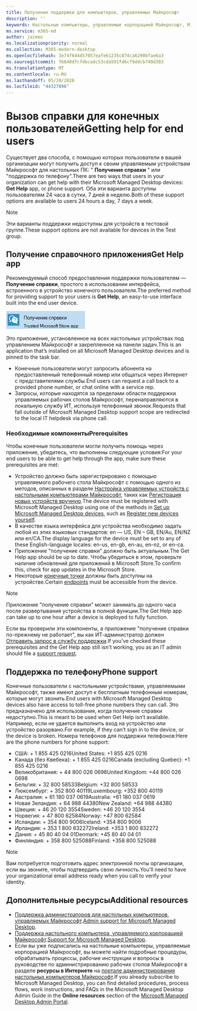 ```yaml
---
title: Получение поддержки для компьютеров, управляемых Майкрософт
description: ''
keywords: Настольные компьютеры, управляемые корпорацией Майкрософт, Microsoft 365, служба, документация
ms.service: m365-md
author: jaimeo
ms.localizationpriority: normal
ms.collection: M365-modern-desktop
ms.openlocfilehash: 3e74f644457057eafe61235c874ca6290bfae6a3
ms.sourcegitcommit: f6840dfcfdbcadc53cda591fd6cf9ddcb749d303
ms.translationtype: MT
ms.contentlocale: ru-RU
ms.lasthandoff: 05/20/2020
ms.locfileid: "44327896"
---
```

# <a name="getting-help-for-end-users"></a><span data-ttu-id="bd571-103">Вызов справки для конечных пользователей</span><span class="sxs-lookup"><span data-stu-id="bd571-103">Getting help for end users</span></span>

<span data-ttu-id="bd571-104">Существует два способа, с помощью которых пользователи в вашей организации могут получить доступ к своим управляемым устройствам Майкрософт для настольных ПК: " **Получение справки** " или "поддержка по телефону".</span><span class="sxs-lookup"><span data-stu-id="bd571-104">There are two ways that users in your organization can get help with their Microsoft Managed Desktop devices: **Get Help** app, or phone support.</span></span> <span data-ttu-id="bd571-105">Оба эти варианта доступны пользователям 24 часа в сутки, 7 дней в неделю.</span><span class="sxs-lookup"><span data-stu-id="bd571-105">Both of these support options are available to users 24 hours a day, 7 days a week.</span></span>
 
>[!NOTE]
><span data-ttu-id="bd571-106">Эти варианты поддержки недоступны для устройств в тестовой группе.</span><span class="sxs-lookup"><span data-stu-id="bd571-106">These support options are not available for devices in the Test group.</span></span>

## <a name="get-help-app"></a><span data-ttu-id="bd571-107">Получение справочного приложения</span><span class="sxs-lookup"><span data-stu-id="bd571-107">Get Help app</span></span>

<span data-ttu-id="bd571-108">Рекомендуемый способ предоставления поддержки пользователям — **Получение справки**, простого в использовании интерфейса, встроенного в устройство конечного пользователя.</span><span class="sxs-lookup"><span data-stu-id="bd571-108">The preferred method for providing support to your users is **Get Help**, an easy-to-use interface built into the end user device.</span></span>  

![Значок получения справочного приложения](../../media/get-help.png)

<span data-ttu-id="bd571-110">Это приложение, установленное на всех настольных устройствах под управлением Майкрософт и закрепленное на панели задач.</span><span class="sxs-lookup"><span data-stu-id="bd571-110">This is an application that’s installed on all Microsoft Managed Desktop devices and is pinned to the task bar.</span></span> 

- <span data-ttu-id="bd571-111">Конечные пользователи могут запросить абонента на предоставленный телефонный номер или общаться через Интернет с представителями службы.</span><span class="sxs-lookup"><span data-stu-id="bd571-111">End users can request a call back to a provided phone number, or chat online with a service rep.</span></span>
- <span data-ttu-id="bd571-112">Запросы, которые находятся за пределами области поддержки управляемых рабочих столов Майкрософт, перенаправляются в локальную службу ИТ, используя телефонный звонок.</span><span class="sxs-lookup"><span data-stu-id="bd571-112">Requests that fall outside of Microsoft Managed Desktop support scope are redirected to the local IT helpdesk via phone call.</span></span>

### <a name="prerequisites"></a><span data-ttu-id="bd571-113">Необходимые компоненты</span><span class="sxs-lookup"><span data-stu-id="bd571-113">Prerequisites</span></span>
<span data-ttu-id="bd571-114">Чтобы конечные пользователи могли получить помощь через приложение, убедитесь, что выполнены следующие условия:</span><span class="sxs-lookup"><span data-stu-id="bd571-114">For your end users to be able to get help through the app, make sure these prerequisites are met:</span></span>

- <span data-ttu-id="bd571-115">Устройство должно быть зарегистрировано с помощью управляемого рабочего стола Майкрософт с помощью одного из методов, описанных в разделе [Настройка управляемых устройств с настольными компьютерами Майкрософт](../get-started/set-up-devices.md), таких как [Регистрация новых устройств вручную](../get-started/register-devices-self.md).</span><span class="sxs-lookup"><span data-stu-id="bd571-115">The device must be registered with Microsoft Managed Desktop using one of the methods in [Set up Microsoft Managed Desktop devices](../get-started/set-up-devices.md), such as [Register new devices yourself](../get-started/register-devices-self.md).</span></span>
- <span data-ttu-id="bd571-116">В качестве языка интерфейса для устройства необходимо задать любой из этих языковых стандартов: en — US, EN – GB, EN/Au, EN/NZ или en/CA.</span><span class="sxs-lookup"><span data-stu-id="bd571-116">The display language for the device must be set to any of these English-language locales: en-us, en-gb, en-au, en-nz, or en-ca.</span></span>
- <span data-ttu-id="bd571-117">Приложение "получение справки" должно быть актуальным.</span><span class="sxs-lookup"><span data-stu-id="bd571-117">The Get Help app should be up to date.</span></span> <span data-ttu-id="bd571-118">Чтобы убедиться в этом, проверьте наличие обновлений для приложений в Microsoft Store.</span><span class="sxs-lookup"><span data-stu-id="bd571-118">To confirm this, check for app updates in the Microsoft Store.</span></span>
- <span data-ttu-id="bd571-119">Некоторые [конечные точки](../get-ready/network.md#endpoints-allowed---specific-for-microsoft-managed-desktop) должны быть доступны на устройстве.</span><span class="sxs-lookup"><span data-stu-id="bd571-119">Certain [endpoints](../get-ready/network.md#endpoints-allowed---specific-for-microsoft-managed-desktop) must be accessible from the device.</span></span>

> [!NOTE]
> <span data-ttu-id="bd571-120">Приложение "получение справки" может занимать до одного часа после развертывания устройства в полной функции.</span><span class="sxs-lookup"><span data-stu-id="bd571-120">The Get Help app can take up to one hour after a device is deployed to fully function.</span></span>

<span data-ttu-id="bd571-121">Если вы проверили эти компоненты, а приложение "получение справки по-прежнему не работает", вы как ИТ-администратор должен [Отправить запрос в службу поддержки](admin-support.md).</span><span class="sxs-lookup"><span data-stu-id="bd571-121">If you've checked these prerequisites and the Get Help app still isn't working, you as an IT admin should file a [support request](admin-support.md).</span></span>

## <a name="phone-support"></a><span data-ttu-id="bd571-122">Поддержка по телефону</span><span class="sxs-lookup"><span data-stu-id="bd571-122">Phone support</span></span>

<span data-ttu-id="bd571-123">Конечные пользователи с настольными устройствами, управляемыми Майкрософт, также имеют доступ к бесплатным телефонным номерам, которые могут звонить.</span><span class="sxs-lookup"><span data-stu-id="bd571-123">End users with Microsoft Managed Desktop devices also have access to toll-free phone numbers they can call.</span></span> <span data-ttu-id="bd571-124">Это предназначено для использования, когда получение справки недоступно.</span><span class="sxs-lookup"><span data-stu-id="bd571-124">This is meant to be used when Get Help isn’t available.</span></span> <span data-ttu-id="bd571-125">Например, если не удается выполнить вход на устройство или устройство разорвано.</span><span class="sxs-lookup"><span data-stu-id="bd571-125">For example, if they can’t sign in to the device, or the device is broken.</span></span> <span data-ttu-id="bd571-126">Номера телефонов для поддержки телефонов:</span><span class="sxs-lookup"><span data-stu-id="bd571-126">Here are the phone numbers for phone support:</span></span>

- <span data-ttu-id="bd571-127">США: + 1 855 425 0216</span><span class="sxs-lookup"><span data-stu-id="bd571-127">United States: +1 855 425 0216</span></span>
- <span data-ttu-id="bd571-128">Канада (без Квебека): + 1 855 425 0216</span><span class="sxs-lookup"><span data-stu-id="bd571-128">Canada (excluding Quebec): +1 855 425 0216</span></span>
- <span data-ttu-id="bd571-129">Великобритания: + 44 800 026 0698</span><span class="sxs-lookup"><span data-stu-id="bd571-129">United Kingdom: +44 800 026 0698</span></span>
- <span data-ttu-id="bd571-130">Бельгия: + 32 800 58533</span><span class="sxs-lookup"><span data-stu-id="bd571-130">Belgium: +32 800 58533</span></span>
- <span data-ttu-id="bd571-131">Люксембург: + 352 800 40119</span><span class="sxs-lookup"><span data-stu-id="bd571-131">Luxembourg: +352 800 40119</span></span>
- <span data-ttu-id="bd571-132">Австралия: + 61 180 037 0619</span><span class="sxs-lookup"><span data-stu-id="bd571-132">Australia: +61 180 037 0619</span></span>
- <span data-ttu-id="bd571-133">Новая Зеландия: + 64 988 44380</span><span class="sxs-lookup"><span data-stu-id="bd571-133">New Zealand: +64 988 44380</span></span>
- <span data-ttu-id="bd571-134">Швеция: + 46 20 120 3554</span><span class="sxs-lookup"><span data-stu-id="bd571-134">Sweden: +46 20 120 3554</span></span>
- <span data-ttu-id="bd571-135">Норвегия: + 47 800 62584</span><span class="sxs-lookup"><span data-stu-id="bd571-135">Norway: +47 800 62584</span></span>
- <span data-ttu-id="bd571-136">Исландии: + 354 800 9006</span><span class="sxs-lookup"><span data-stu-id="bd571-136">Iceland: +354 800 9006</span></span>
- <span data-ttu-id="bd571-137">Ирландия: + 353 1 800 832272</span><span class="sxs-lookup"><span data-stu-id="bd571-137">Ireland: +353 1 800 832272</span></span>
- <span data-ttu-id="bd571-138">Дания: + 45 80 40 04 01</span><span class="sxs-lookup"><span data-stu-id="bd571-138">Denmark: +45 80 40 04 01</span></span>
- <span data-ttu-id="bd571-139">Финляндия: + 358 800 525088</span><span class="sxs-lookup"><span data-stu-id="bd571-139">Finland: +358 800 525088</span></span>

>[!NOTE]
><span data-ttu-id="bd571-140">Вам потребуется подготовить адрес электронной почты организации, если вы звоните, чтобы подтвердить свою личность.</span><span class="sxs-lookup"><span data-stu-id="bd571-140">You'll need to have your organizational email address ready when you call to verify your identity.</span></span> 

## <a name="additional-resources"></a><span data-ttu-id="bd571-141">Дополнительные ресурсы</span><span class="sxs-lookup"><span data-stu-id="bd571-141">Additional resources</span></span>
- <span data-ttu-id="bd571-142">[Поддержка администраторов для настольных компьютеров, управляемых Майкрософт](admin-support.md).</span><span class="sxs-lookup"><span data-stu-id="bd571-142">[Admin support for Microsoft Managed Desktop](admin-support.md).</span></span> 
- <span data-ttu-id="bd571-143">[Поддержка настольного компьютера, управляемого корпорацией Майкрософт](../service-description/support.md).</span><span class="sxs-lookup"><span data-stu-id="bd571-143">[Support for Microsoft Managed Desktop](../service-description/support.md).</span></span>
- <span data-ttu-id="bd571-144">Если вы уже подписались на настольные компьютеры, управляемые корпорацией Майкрософт, вы можете найти подробные процедуры, обрабатывать процессы, рабочие инструкции и вопросы в руководстве по администрированию рабочих столов Майкрософт в разделе **ресурсы в Интернете** на [портале администрирования настольных компьютеров Майкрософт](https://aka.ms/mwaasportal).</span><span class="sxs-lookup"><span data-stu-id="bd571-144">If you already subscribe to Microsoft Managed Desktop, you can find detailed procedures, process flows, work instructions, and FAQs in the Microsoft Managed Desktop Admin Guide in the **Online resources** section of the [Microsoft Managed Desktop Admin Portal](https://aka.ms/mwaasportal).</span></span>
